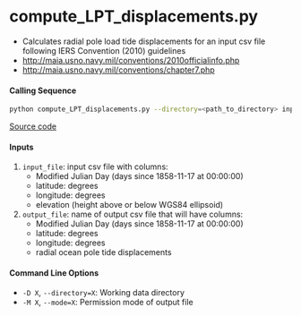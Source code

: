 compute_LPT_displacements.py
============================

 - Calculates radial pole load tide displacements for an input csv file following IERS Convention (2010) guidelines
 - http://maia.usno.navy.mil/conventions/2010officialinfo.php
 - http://maia.usno.navy.mil/conventions/chapter7.php

#### Calling Sequence
```bash
python compute_LPT_displacements.py --directory=<path_to_directory> input_file output_file
```
[Source code](https://github.com/tsutterley/pyTMD/blob/master/scripts/compute_LPT_displacements.py)

#### Inputs
 1. `input_file`: input csv file with columns:
    - Modified Julian Day (days since 1858-11-17 at 00:00:00)
    - latitude: degrees
    - longitude: degrees
    - elevation (height above or below WGS84 ellipsoid)
 2. `output_file`: name of output csv file that will have columns:
    - Modified Julian Day (days since 1858-11-17 at 00:00:00)
    - latitude: degrees
    - longitude: degrees
    - radial ocean pole tide displacements

#### Command Line Options
 - `-D X`, `--directory=X`: Working data directory
 - `-M X`, `--mode=X`: Permission mode of output file
